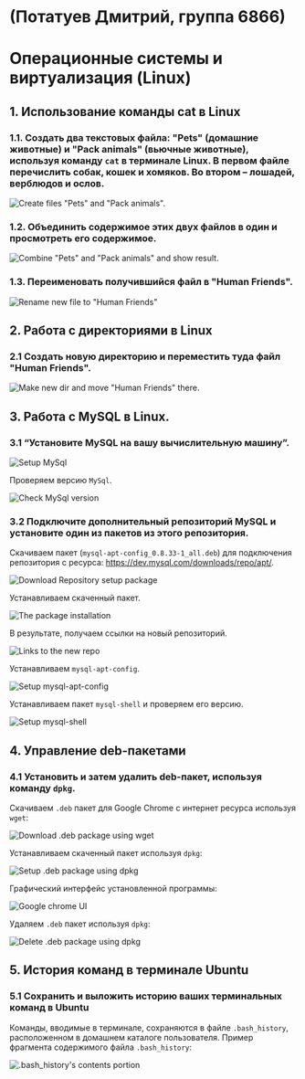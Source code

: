 # (Потатуев Дмитрий, группа 6866)
# Операционные системы и виртуализация (Linux)
## 1. Использование команды cat в Linux

### 1.1. Создать два текстовых файла: "Pets" (домашние животные) и "Pack animals" (вьючные животные), используя команду `cat` в терминале Linux. В первом файле перечислить собак, кошек и хомяков. Во втором – лошадей, верблюдов и ослов.

![Create files "Pets" and "Pack animals".](Images/2024-12-11%20215919.png)

### 1.2. Объединить содержимое этих двух файлов в один и просмотреть его содержимое.

![Combine "Pets" and "Pack animals" and show result.](Images/2024-12-11%20220922.png)

### 1.3. Переименовать получившийся файл в "Human Friends".

![Rename new file to "Human Friends"](Images/2024-12-11%20221223.png)

## 2. Работа с директориями в Linux

### 2.1 Создать новую директорию и переместить туда файл "Human Friends".

![Make new dir and move "Human Friends" there.](Images/2024-12-12%20200537.png)

## 3. Работа с MySQL в Linux.

### 3.1 “Установите MySQL на вашу вычислительную машину”.
![Setup MySql](Images/2024-12-12%20203636.png)

Проверяем версию `MySql`.

![Check MySql version](Images/2024-12-12%20203826.png)

### 3.2 Подключите дополнительный репозиторий MySQL и установите один из пакетов из этого репозитория.

Скачиваем пакет (`mysql-apt-config_0.8.33-1_all.deb`) для подключения репозитория с ресурса: https://dev.mysql.com/downloads/repo/apt/.

![Download Repository setup package](Images/2024-12-14%20115610.png)

Устанавливаем скаченный пакет.

![The package installation](Images/2024-12-14%20121511.png)

В результате, получаем ссылки на новый репозиторий.

![Links to the new repo](Images/2024-12-14%20121605.png)

Устанавливаем `mysql-apt-config`.

![Setup mysql-apt-config](Images/2024-12-14%20124521.png)

Устанавливаем пакет `mysql-shell` и проверяем его версию.

![Setup mysql-shell](Images/2024-12-14%20125022.png)

## 4. Управление deb-пакетами

### 4.1 Установить и затем удалить deb-пакет, используя команду `dpkg`.

Скачиваем `.deb` пакет для Google Chrome с интернет ресурса используя `wget`:

![Download .deb package using wget](Images/2024-12-14%20200202.png)

Устанавливаем скаченный пакет используя `dpkg`:

![Setup .deb package using dpkg](Images/2024-12-14%20200355.png)

Графический интерфейс установленной программы:

![Google chrome UI](Images/2024-12-14%20200653.png)

Удаляем `.deb` пакет используя `dpkg`:

![Delete .deb package using `dpkg`](Images/2024-12-14%20212035.png)

## 5. История команд в терминале Ubuntu

### 5.1 Сохранить и выложить историю ваших терминальных команд в Ubuntu

Команды, вводимые в терминале, сохраняются в файле `.bash_history`, расположенном в домашнем каталоге пользователя. Пример фрагмента содержимого файла `.bash_history`:

![.bash_history's contents portion](Images/2024-12-14%20220639.png)